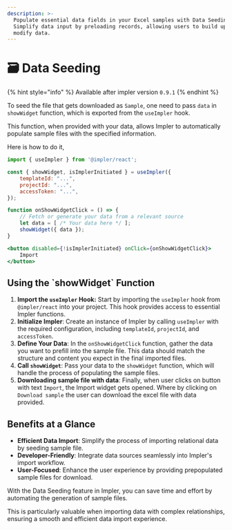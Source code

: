 ```yaml
---
description: >-
  Populate essential data fields in your Excel samples with Data Seeding.
  Simplify data input by preloading records, allowing users to build upon or
  modify data.
---
```


# 🗃 Data Seeding

{% hint style="info" %}
Available after impler version `0.9.1`&#x20;
{% endhint %}

To seed the file that gets downloaded as `Sample`, one need to pass `data` in `showWidget` function, which is exported from the `useImpler` hook.

This function, when provided with your data, allows Impler to automatically populate sample files with the specified information.

Here is how to do it,

```jsx
import { useImpler } from '@impler/react';

const { showWidget, isImplerInitiated } = useImpler({
    templateId: "...",
    projectId: "...",
    accessToken: "...",
});

function onShowWidgetClick = () => {
    // Fetch or generate your data from a relevant source
    let data = [ /* Your data here */ ];
    showWidget({ data });
}

<button disabled={!isImplerInitiated} onClick={onShowWidgetClick}>
    Import
</button>
```

## Using the \`showWidget\` Function

1. **Import the `useImpler` Hook:** Start by importing the `useImpler` hook from `@impler/react` into your project. This hook provides access to essential Impler functions.
2. **Initialize Impler**: Create an instance of Impler by calling `useImpler` with the required configuration, including `templateId`, `projectId`, and `accessToken`.
3. **Define Your Data**: In the `onShowWidgetClick` function, gather the data you want to prefill into the sample file. This data should match the structure and content you expect in the final imported files.
4. **Call `showWidget`**: Pass your data to the `showWidget` function, which will handle the process of populating the sample files.
5. **Downloading sample file with data**: Finally, when user clicks on button with text `Import`, the Import widget gets opened. Where by clicking on `Download sample` the user can download the excel file with data provided.

## Benefits at a Glance

* **Efficient Data Import**: Simplify the process of importing relational data by seeding sample file.
* **Developer-Friendly**: Integrate data sources seamlessly into Impler's import workflow.
* **User-Focused**: Enhance the user experience by providing prepopulated sample files for download.

With the Data Seeding feature in Impler, you can save time and effort by automating the generation of sample files.

This is particularly valuable when importing data with complex relationships, ensuring a smooth and efficient data import experience.
